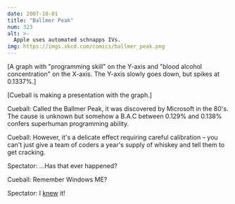 ```yaml
---
date: 2007-10-01
title: "Ballmer Peak"
num: 323
alt: >-
  Apple uses automated schnapps IVs.
img: https://imgs.xkcd.com/comics/ballmer_peak.png
---
```

[A graph with "programming skill" on the Y-axis and "blood alcohol concentration" on the X-axis. The Y-axis slowly goes down, but spikes at 0.1337%.]

[Cueball is making a presentation with the graph.]

Cueball: Called the Ballmer Peak, it was discovered by Microsoft in the 80's. The cause is unknown but somehow a B.A.C between 0.129% and 0.138% confers superhuman programming ability.

Cueball: However, it's a delicate effect requiring careful calibration – you can't just give a team of coders a year's supply of whiskey and tell them to get cracking.

Spectator: ...Has that ever happened?

Cueball: Remember Windows ME?

Spectator: I <u>knew</u> it!